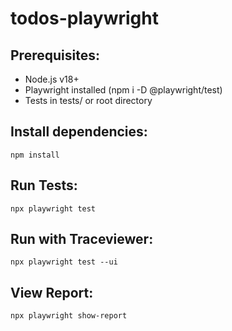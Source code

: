 # todos-playwright

## Prerequisites:
  - Node.js v18+
  - Playwright installed (npm i -D @playwright/test)
  - Tests in tests/ or root directory

## Install dependencies: 
`npm install`

## Run Tests:
`npx playwright test`

## Run with Traceviewer: 
`npx playwright test --ui`

## View Report:
`npx playwright show-report`
